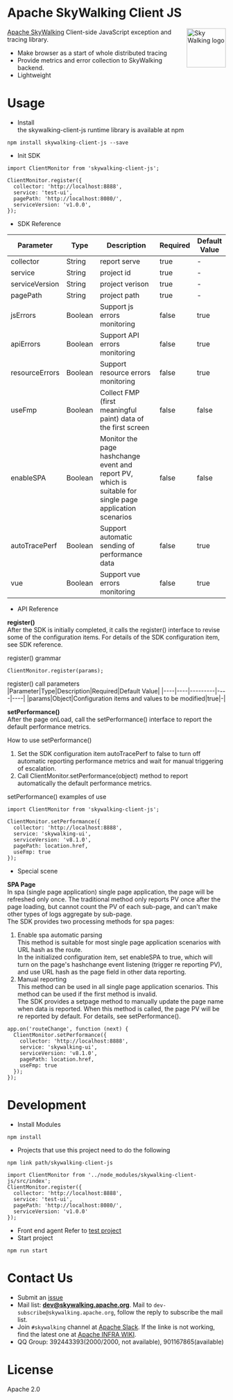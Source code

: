 Apache SkyWalking Client JS
==========

<img src="http://skywalking.apache.org/assets/logo.svg" alt="Sky Walking logo" height="90px" align="right" />

[Apache SkyWalking](https://github.com/apache/skywalking) Client-side JavaScript exception and tracing library.
- Make browser as a start of whole distributed tracing
- Provide metrics and error collection to SkyWalking backend.
- Lightweight

# Usage
* Install  
the skywalking-client-js runtime library is available at npm
```
npm install skywalking-client-js --save
```
* Init SDK
```
import ClientMonitor from 'skywalking-client-js';
```
```
ClientMonitor.register({
  collector: 'http://localhost:8888',
  service: 'test-ui',
  pagePath: 'http://localhost:8080/',
  serviceVersion: 'v1.0.0',
});
```
* SDK Reference

|Parameter|Type|Description|Required|Default Value|
|----|----|----|----|----|
|collector|String|report serve|true|-|
|service|String|project id|true|-|
|serviceVersion|String|project verison|true|-|
|pagePath|String|project path|true|-|
|jsErrors|Boolean|Support js errors monitoring|false|true|
|apiErrors|Boolean|Support API errors monitoring|false|true|
|resourceErrors|Boolean|Support resource errors monitoring|false|true|
|useFmp|Boolean|Collect FMP (first meaningful paint) data of the first screen|false|false|
|enableSPA|Boolean|Monitor the page hashchange event and report PV, which is suitable for single page application scenarios|false|false|
|autoTracePerf|Boolean|Support automatic sending of performance data|false|true|
|vue|Boolean|Support vue errors monitoring|false|true|

* API Reference

**register()**  
After the SDK is initially completed, it calls the register() interface to revise some of the configuration items. For details of the SDK configuration item, see SDK reference.  

register() grammar  
```
ClientMonitor.register(params);
```

register() call parameters  
|Parameter|Type|Description|Required|Default Value|
|----|----|---------|----|----|
|params|Object|Configuration items and values to be modified|true|-|

**setPerformance()**  
After the page onLoad, call the setPerformance() interface to report the default performance metrics.  

How to use setPerformance()  
1. Set the SDK configuration item autoTracePerf to false to turn off automatic reporting performance metrics and wait for manual triggering of escalation.  
2. Call ClientMonitor.setPerformance(object) method to report automatically the default performance metrics.  

setPerformance() examples of use  
```
import ClientMonitor from 'skywalking-client-js';

ClientMonitor.setPerformance({
  collector: 'http://localhost:8888',
  service: 'skywalking-ui',
  serviceVersion: 'v8.1.0',
  pagePath: location.href,
  useFmp: true
});
```
* Special scene

**SPA Page**  
In spa (single page application) single page application, the page will be refreshed only once. The traditional method only reports PV once after the page loading, but cannot count the PV of each sub-page, and can't make other types of logs aggregate by sub-page.  
The SDK provides two processing methods for spa pages:  
1. Enable spa automatic parsing  
This method is suitable for most single page application scenarios with URL hash as the route.  
In the initialized configuration item, set enableSPA to true, which will turn on the page's hashchange event listening (trigger re reporting PV), and use URL hash as the page field in other data reporting.  
2. Manual reporting  
This method can be used in all single page application scenarios. This method can be used if the first method is invalid.    
The SDK provides a setpage method to manually update the page name when data is reported. When this method is called, the page PV will be re reported by default. For details, see setPerformance().  
```
app.on('routeChange', function (next) {
  ClientMonitor.setPerformance({
    collector: 'http://localhost:8888',
    service: 'skywalking-ui',
    serviceVersion: 'v8.1.0',
    pagePath: location.href,
    useFmp: true
  });
});   
```

# Development
* Install Modules
```
npm install
```
* Projects that use this project need to do the following  

```
npm link path/skywalking-client-js
```
```
import ClientMonitor from '../node_modules/skywalking-client-js/src/index';
ClientMonitor.register({
  collector: 'http://localhost:8888',
  service: 'test-ui',
  pagePath: 'http://localhost:8080/',
  serviceVersion: 'v1.0.0'
});
```
* Front end agent
Refer to [test project](https://github.com/SkyAPMTest/skywalking-client-test)
* Start project
```
npm run start
```

# Contact Us
* Submit an [issue](https://github.com/apache/skywalking/issues)
* Mail list: **dev@skywalking.apache.org**. Mail to `dev-subscribe@skywalking.apache.org`, follow the reply to subscribe the mail list.
* Join `#skywalking` channel at [Apache Slack](https://join.slack.com/t/the-asf/shared_invite/enQtNzc2ODE3MjI1MDk1LTAyZGJmNTg1NWZhNmVmOWZjMjA2MGUyOGY4MjE5ZGUwOTQxY2Q3MDBmNTM5YTllNGU4M2QyMzQ4M2U4ZjQ5YmY). If the linke is not working, find the latest one at [Apache INFRA WIKI](https://cwiki.apache.org/confluence/display/INFRA/Slack+Guest+Invites).
* QQ Group: 392443393(2000/2000, not available), 901167865(available)

# License
Apache 2.0
